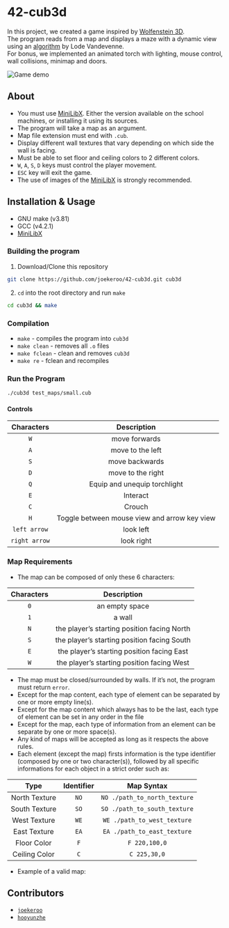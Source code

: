 # 42-cub3d

In this project, we created a game inspired by [Wolfenstein 3D](https://en.wikipedia.org/wiki/Wolfenstein_3D).</br>
The program reads from a map and displays a maze with a dynamic view using an [algorithm](https://lodev.org/cgtutor/raycasting.html) by Lode Vandevenne.</br>
For bonus, we implemented an animated torch with lighting, mouse control, wall collisions, minimap and doors.

![Game demo](https://github.com/joekeroo/42-cub3d/assets/58316168/56b4a96f-60d8-4c7e-8711-726ef24879d3)

## About

- You must use [MiniLibX](https://harm-smits.github.io/42docs/libs/minilibx/getting_started.html). Either the version available on the school machines, or installing it using its sources.
- The program will take a map as an argument.
- Map file extension must end with `.cub`.
- Display different wall textures that vary depending on which side the wall is facing.
- Must be able to set floor and ceiling colors to 2 different colors.
- `W`, `A`, `S`, `D` keys must control the player movement.
- `ESC` key will exit the game.
- The use of images of the [MiniLibX](https://harm-smits.github.io/42docs/libs/minilibx/getting_started.html) is strongly recommended.

## Installation & Usage

- GNU make (v3.81)
- GCC (v4.2.1)
- [MiniLibX](https://harm-smits.github.io/42docs/libs/minilibx/getting_started.html)

### Building the program

1. Download/Clone this repository

```bash
git clone https://github.com/joekeroo/42-cub3d.git cub3d
```

2. `cd` into the root directory and run `make`

```bash
cd cub3d && make
```

### Compilation

- `make` - compiles the program into `cub3d`
- `make clean` - removes all `.o` files
- `make fclean` - clean and removes `cub3d`
- `make re` - fclean and recompiles

### Run the Program

```bash
./cub3d test_maps/small.cub
```

#### Controls

|  Characters   |                 Description                  |
| :-----------: | :------------------------------------------: |
|      `W`      |                move forwards                 |
|      `A`      |               move to the left               |
|      `S`      |                move backwards                |
|      `D`      |              move to the right               |
|      `Q`      |         Equip and unequip torchlight         |
|      `E`      |                   Interact                   |
|      `C`      |                    Crouch                    |
|      `H`      | Toggle between mouse view and arrow key view |
| `left arrow`  |                  look left                   |
| `right arrow` |                  look right                  |

### Map Requirements

- The map can be composed of only these 6 characters:

| Characters |                 Description                 |
| :--------: | :-----------------------------------------: |
|    `0`     |               an empty space                |
|    `1`     |                   a wall                    |
|    `N`     | the player’s starting position facing North |
|    `S`     | the player’s starting position facing South |
|    `E`     | the player’s starting position facing East  |
|    `W`     | the player’s starting position facing West  |

- The map must be closed/surrounded by walls. If it’s not, the program must return `error`.
- Except for the map content, each type of element can be separated by one or more empty line(s).
- Except for the map content which always has to be the last, each type of element can be set in any order in the file
- Except for the map, each type of information from an element can be separate by one or more space(s).
- Any kind of maps will be accepted as long as it respects the above rules.
- Each element (except the map) firsts information is the type identifier (composed by one or two character(s)), followed by all specific informations for each object in a strict order such as:

|     Type      | Identifier |          Map Syntax          |
| :-----------: | :--------: | :--------------------------: |
| North Texture |    `NO`    | `NO ./path_to_north_texture` |
| South Texture |    `SO`    | `SO ./path_to_south_texture` |
| West Texture  |    `WE`    | `WE ./path_to_west_texture`  |
| East Texture  |    `EA`    | `EA ./path_to_east_texture`  |
|  Floor Color  |    `F`     |        `F 220,100,0`         |
| Ceiling Color |    `C`     |         `C 225,30,0`         |

- Example of a valid map:

## Contributors

- [`joekeroo`](https://github.com/joekeroo)
- [`hooyunzhe`](https://github.com/hooyunzhe)
